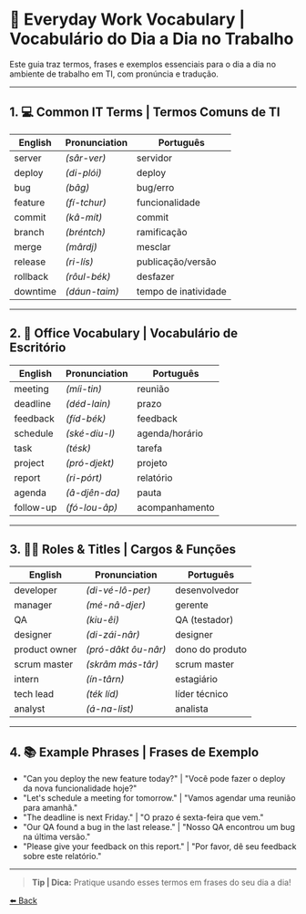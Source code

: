 # 💼 Everyday Work Vocabulary | Vocabulário do Dia a Dia no Trabalho

Este guia traz termos, frases e exemplos essenciais para o dia a dia no ambiente de trabalho em TI, com pronúncia e tradução.

---

## 1. 💻 Common IT Terms | Termos Comuns de TI

| English | Pronunciation | Português |
|---------|--------------|-----------|
| server  | *(sâr-ver)*  | servidor  |
| deploy  | *(di-plói)*  | deploy    |
| bug     | *(bâg)*      | bug/erro  |
| feature | *(fí-tchur)* | funcionalidade |
| commit  | *(kâ-mít)*   | commit    |
| branch  | *(bréntch)*  | ramificação |
| merge   | *(mârdj)*    | mesclar   |
| release | *(ri-lís)*   | publicação/versão |
| rollback| *(rôul-bék)* | desfazer  |
| downtime| *(dáun-taim)*| tempo de inatividade |

---

## 2. 🏢 Office Vocabulary | Vocabulário de Escritório

| English   | Pronunciation      | Português      |
|-----------|-------------------|----------------|
| meeting   | *(míi-tin)*       | reunião        |
| deadline  | *(déd-lain)*      | prazo          |
| feedback  | *(fíd-bék)*       | feedback       |
| schedule  | *(ské-diu-l)*     | agenda/horário |
| task      | *(tésk)*          | tarefa         |
| project   | *(pró-djekt)*     | projeto        |
| report    | *(ri-pórt)*       | relatório      |
| agenda    | *(â-djên-da)*     | pauta          |
| follow-up | *(fó-lou-âp)*     | acompanhamento |

---

## 3. 🧑‍💼 Roles & Titles | Cargos & Funções

| English      | Pronunciation      | Português         |
|--------------|-------------------|-------------------|
| developer    | *(di-vé-lô-per)*  | desenvolvedor     |
| manager      | *(mé-nâ-djer)*    | gerente           |
| QA           | *(kiu-êi)*        | QA (testador)     |
| designer     | *(di-zái-nâr)*    | designer          |
| product owner| *(pró-dâkt ôu-nâr)*| dono do produto  |
| scrum master | *(skrâm más-târ)* | scrum master      |
| intern       | *(ín-târn)*       | estagiário        |
| tech lead    | *(ték líd)*       | líder técnico     |
| analyst      | *(á-na-list)*     | analista          |

---

## 4. 📚 Example Phrases | Frases de Exemplo

- "Can you deploy the new feature today?" | "Você pode fazer o deploy da nova funcionalidade hoje?"
- "Let's schedule a meeting for tomorrow." | "Vamos agendar uma reunião para amanhã."
- "The deadline is next Friday." | "O prazo é sexta-feira que vem."
- "Our QA found a bug in the last release." | "Nosso QA encontrou um bug na última versão."
- "Please give your feedback on this report." | "Por favor, dê seu feedback sobre este relatório."

---

> **Tip | Dica:** Pratique usando esses termos em frases do seu dia a dia!

[⬅️ Back](./README.md)
